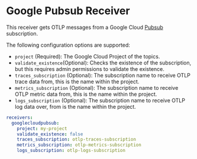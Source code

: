 # Google Pubsub Receiver

This receiver gets OTLP messages from a Google Cloud [Pubsub](https://cloud.google.com/pubsub) subscription.

The following configuration options are supported:

* `project` (Required): The Google Cloud Project of the topics.
* `validate_existence`(Optional): Checks the existence of the subscription, but this requires admin permissions to validate
  the existence.
* `traces_subscription` (Optional): The subscription name to receive OTLP trace data from, this is the name within the project.
* `metrics_subscription` (Optional): The subscription name to receive OTLP metric data from, this is the name within the project.
* `logs_subscription` (Optional): The subscription name to receive OTLP log data over, from is the name within the project.

```yaml
receivers:
  googlecloudpubsub:
    project: my-project
    validate_existence: false
    traces_subscription: otlp-traces-subscription
    metrics_subscription: otlp-metrics-subscription
    logs_subscription: otlp-logs-subscription
```

